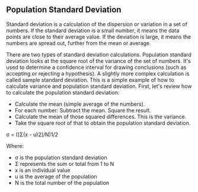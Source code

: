 ## Population Standard Deviation

Standard deviation is a calculation of the dispersion or variation in a set of numbers. If the standard deviation is a small number, it means the data points are close to their average value. If the deviation is large, it means the numbers are spread out, further from the mean or average.

There are two types of standard deviation calculations. Population standard deviation looks at the square root of the variance of the set of numbers. It's used to determine a confidence interval for drawing conclusions (such as accepting or rejecting a hypothesis). A slightly more complex calculation is called sample standard deviation. This is a simple example of how to calculate variance and population standard deviation. First, let's review how to calculate the population standard deviation:


* Calculate the mean (simple average of the numbers).
* For each number: Subtract the mean. Square the result.
* Calculate the mean of those squared differences. This is the variance.
* Take the square root of that to obtain the population standard deviation.

σ = ([Σ(x - u)2]/N)1/2

Where:

* σ is the population standard deviation
* Σ represents the sum or total from 1 to N
* x is an individual value
* u is the average of the population
* N is the total number of the population


